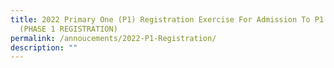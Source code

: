 ```yaml
---
title: 2022 Primary One (P1) Registration Exercise For Admission To P1 IN 2023
  (PHASE 1 REGISTRATION)
permalink: /annoucements/2022-P1-Registration/
description: ""
---
```



